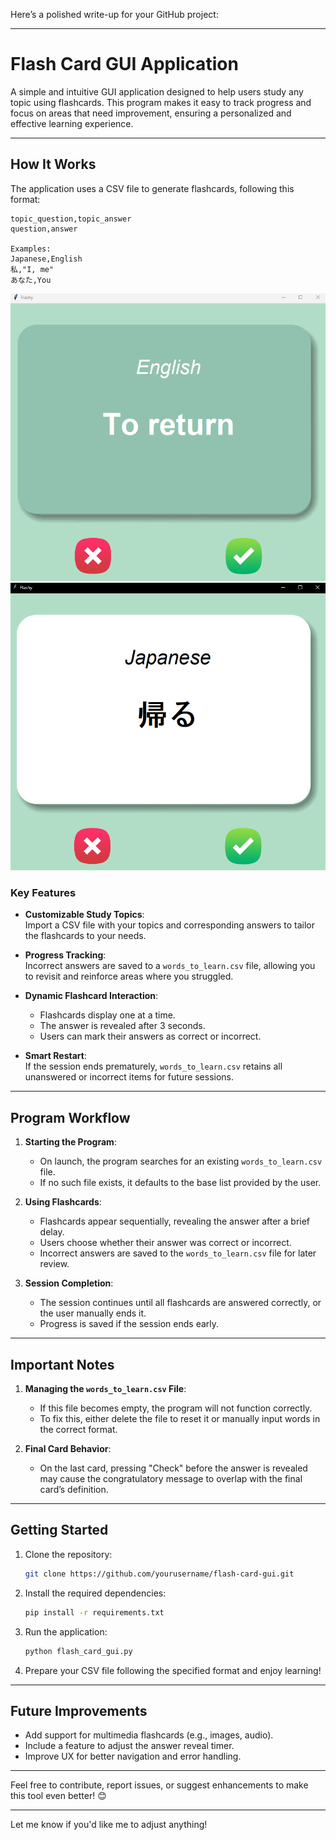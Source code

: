 Here’s a polished write-up for your GitHub project:  

---

# **Flash Card GUI Application**  

A simple and intuitive GUI application designed to help users study any topic using flashcards. This program makes it easy to track progress and focus on areas that need improvement, ensuring a personalized and effective learning experience.  

---

## **How It Works**  

The application uses a CSV file to generate flashcards, following this format:  

```
topic_question,topic_answer  
question,answer  

Examples:  
Japanese,English  
私,"I, me"  
あなた,You  
```  
![](https://github.com/UnEvolvedGod/Flash-Cards/blob/main/images/answer_side.png)
![](https://github.com/UnEvolvedGod/Flash-Cards/blob/main/images/question_side.png)
### **Key Features**  

- **Customizable Study Topics**:  
  Import a CSV file with your topics and corresponding answers to tailor the flashcards to your needs.  

- **Progress Tracking**:  
  Incorrect answers are saved to a `words_to_learn.csv` file, allowing you to revisit and reinforce areas where you struggled.  

- **Dynamic Flashcard Interaction**:  
  - Flashcards display one at a time.  
  - The answer is revealed after 3 seconds.  
  - Users can mark their answers as correct or incorrect.  

- **Smart Restart**:  
  If the session ends prematurely, `words_to_learn.csv` retains all unanswered or incorrect items for future sessions.  

---

## **Program Workflow**  

1. **Starting the Program**:  
   - On launch, the program searches for an existing `words_to_learn.csv` file.  
   - If no such file exists, it defaults to the base list provided by the user.  

2. **Using Flashcards**:  
   - Flashcards appear sequentially, revealing the answer after a brief delay.  
   - Users choose whether their answer was correct or incorrect.  
   - Incorrect answers are saved to the `words_to_learn.csv` file for later review.  

3. **Session Completion**:  
   - The session continues until all flashcards are answered correctly, or the user manually ends it.  
   - Progress is saved if the session ends early.  

---

## **Important Notes**  

1. **Managing the `words_to_learn.csv` File**:  
   - If this file becomes empty, the program will not function correctly.  
   - To fix this, either delete the file to reset it or manually input words in the correct format.  

2. **Final Card Behavior**:  
   - On the last card, pressing "Check" before the answer is revealed may cause the congratulatory message to overlap with the final card’s definition.  

---

## **Getting Started**  

1. Clone the repository:  
   ```bash  
   git clone https://github.com/yourusername/flash-card-gui.git  
   ```  

2. Install the required dependencies:  
   ```bash  
   pip install -r requirements.txt  
   ```  

3. Run the application:  
   ```bash  
   python flash_card_gui.py  
   ```  

4. Prepare your CSV file following the specified format and enjoy learning!  

---

## **Future Improvements**  

- Add support for multimedia flashcards (e.g., images, audio).  
- Include a feature to adjust the answer reveal timer.  
- Improve UX for better navigation and error handling.  

---

Feel free to contribute, report issues, or suggest enhancements to make this tool even better! 😊  

--- 

Let me know if you'd like me to adjust anything!
